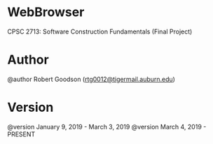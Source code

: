 # WebBrowser
CPSC 2713: Software Construction Fundamentals (Final Project)

# Author
@author Robert Goodson (rtg0012@tigermail.auburn.edu)

# Version
@version January 9, 2019 - March 3, 2019
@version March 4, 2019 - PRESENT
